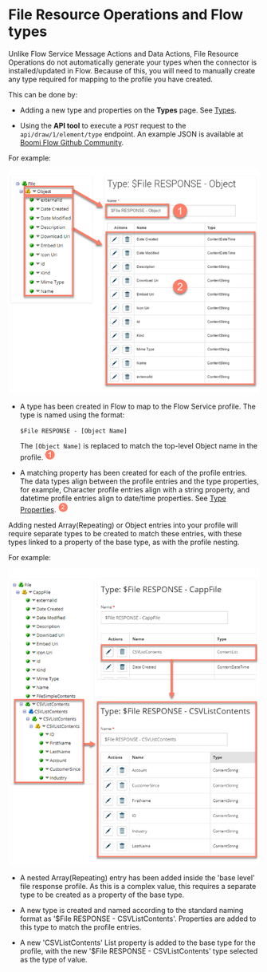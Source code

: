 # File Resource Operations and Flow types

<head>
  <meta name="guidename" content="Flow"/>
  <meta name="context" content="GUID-f2ccb413-d0e2-401c-a654-8fd0e6f7469a"/>
</head>

Unlike Flow Service Message Actions and Data Actions, File Resource Operations do not automatically generate your types when the connector is installed/updated in Flow. Because of this, you will need to manually create any type required for mapping to the profile you have created.

This can be done by:

- Adding a new type and properties on the **Types** page. See [Types](c-flo-Types_d429840a-ffa4-47c5-8131-5411965e422c.md).

- Using the **API tool** to execute a `POST` request to the `api/draw/1/element/type` endpoint. An example JSON is available at [Boomi Flow Github Community](https://github.com/boomiflow-community/metadata-file-upload-type/blob/master/metadata.json).

For example:

![Flow Service File Resource types](../Images/img-flo_Integration_FR_types_82777e56-c5e3-47c2-9462-fa23489dd55a.png)

- A type has been created in Flow to map to the Flow Service profile. The type is named using the format:

  `$File RESPONSE - [Object Name]`

  The `[Object Name]` is replaced to match the top-level Object name in the profile. ![Step 1](../Images/img-flo-Step1_ed936f88-97de-4cc1-98ac-9f351a84a1bb.png)

- A matching property has been created for each of the profile entries. The data types align between the profile entries and the type properties, for example, Character profile entries align with a string property, and datetime profile entries align to date/time properties. See [ Type Properties](c-flo-Types_Properties_19f429ec-b9d3-42bf-bf0a-055bd61b4024.md). ![Step 2](../Images/img-flo-Step2_c61b5577-5d61-4de6-9cfd-7eb5f4587ce0.png)

Adding nested Array(Repeating) or Object entries into your profile will require separate types to be created to match these entries, with these types linked to a property of the base type, as with the profile nesting.

For example:

![Additional Flow Service File Resource types](../Images/img-flo_Integration_FR_typesra_8a19520b-be90-4c90-b836-59a2bd93bab2.png)

- A nested Array(Repeating) entry has been added inside the 'base level' file response profile. As this is a complex value, this requires a separate type to be created as a property of the base type.

- A new type is created and named according to the standard naming format as '$File RESPONSE - CSVListContents'. Properties are added to this type to match the profile entries.

- A new 'CSVListContents' List property is added to the base type for the profile, with the new '$File RESPONSE - CSVListContents' type selected as the type of value.
